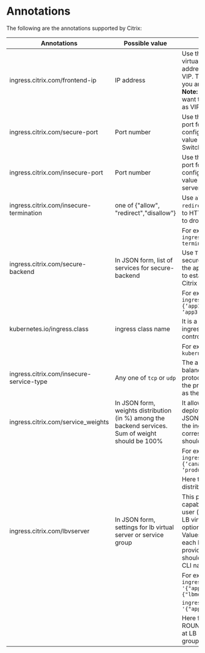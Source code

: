 # Annotations

The following are the annotations supported by Citrix:

|**Annotations**|**Possible value**|**Description**|**Default**|
|---------------|------------------|---------------|-----------|
|ingress.citrix.com/frontend-ip| IP address | Use this annotation to customize the virtual IP address (VIP). This IP address is configured in Citrix ADC as VIP. The annotation is mandatory if you are using Citrix ADC VPX or MPX. **Note:** Do not use the annotation if you want to use the Citrix ADC IP address as VIP. | Citrix ADC IP address is used as VIP.
|ingress.citrix.com/secure-port|Port number |Use this annotation to configure the port for HTTPS traffic. This port is configured in Citrix ADC as a port value for corresponding Content Switching (CS) virtual server.| 443|
|ingress.citrix.com/insecure-port| Port number | Use this annotation to configure the port for HTTP traffic. This port is configured in Citrix ADC as a port value for corresponding CS virtual server| 80 |
|ingress.citrix.com/insecure-termination|one of {"allow", "redirect","disallow"}|Use `allow` to allow HTTP traffic, Use `redirect` to redirect the HTTP request to HTTPS, or Use `disallow` if you want to drop the HTTP traffic. | disallow |
| | |For example: `ingress.citrix.com/insecure-termination: "redirect"` | |
|ingress.citrix.com/secure-backend|In JSON form, list of services for secure-backend |Use `True`, if you want to establish secure HTTPS between Citrix ADC and the application, Use `False`, if you want to establish insecure HTTP connection Citrix ADC to the application | False|
| | | For example: `ingress.citrix.com/secure-backend: {‘app1’:"True", ‘app2’:"False", ‘app3’:"True"}` | |
|kubernetes.io/ingress.class|ingress class name| It is a way to associate a particular ingress resource with an ingress controller. | Configures all ingresses |
| | |For example: `kubernetes.io/ingress.class:"Citrix"` | |
|ingress.citrix.com/insecure-service-type| Any one of `tcp` or `udp` | The annotation allows L4 load balancing with tcp/udp/any as protocol. Use `tcp`, if you want TCP as the protocol. Use `udp`, if you want udp as the protocol| http|
|ingress.citrix.com/service_weights|In JSON form, weights distribution (in %) among the backend services. Sum of weight should be 100% | It allows CIC to play a role in canary deployment. The values must be in JSON format. For each backend app in the ingress, there should be corresponding traffic %. All weights should be in % and sum should be 100 | No weight distribution|
| | | For example: `ingress.citrix.com/service_weights: {‘canary-app1’:5, ‘baseline-app1’:5 ‘production-app1’:90}` | |
| | | Here there are 3 apps and % traffic distribution is 5%, 5%, and 90% | |
|ingress.citrix.com/lbvserver | In JSON form, settings for lb virtual server or service group | This provides smart annotation capability. Using this, an advanced user (who has knowledge of NetScaler LB virtual server and Service group options) can directly apply them. Values must be in JSON format. For each backend app in the ingress, provide key value pair. Key name should match with the corresponding CLI name |Default options provided by Citrix ADC|
| | |For example:  `ingress.citrix.com/lbvserver: '{"app-1":{"lbmethod":"ROUNDROBIN"}}'` | |
| | | `ingress.citrix.com/servicegroup: '{"app-1":{"maxReq":"100"}}'` | |
| | | Here for app-1, you want to configure ROUND-ROBIN load balance method at LB level and maxReq at service group| |

